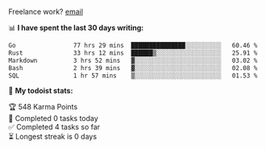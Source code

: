 Freelance work? [email](mailto:fanosoro@gmail.com)

📊 **I have spent the last 30 days writing:**
<!--START_SECTION:waka-->

```txt
Go                77 hrs 29 mins  ███████████████░░░░░░░░░░   60.46 %
Rust              33 hrs 12 mins  ██████▒░░░░░░░░░░░░░░░░░░   25.91 %
Markdown          3 hrs 52 mins   ▓░░░░░░░░░░░░░░░░░░░░░░░░   03.02 %
Bash              2 hrs 39 mins   ▓░░░░░░░░░░░░░░░░░░░░░░░░   02.08 %
SQL               1 hr 57 mins    ▒░░░░░░░░░░░░░░░░░░░░░░░░   01.53 %
```

<!--END_SECTION:waka-->

🚧 **My todoist stats:**
<!-- TODO-IST:START -->
🏆  548 Karma Points           
🌸  Completed 0 tasks today           
✅  Completed 4 tasks so far           
⏳  Longest streak is 0 days
<!-- TODO-IST:END -->
